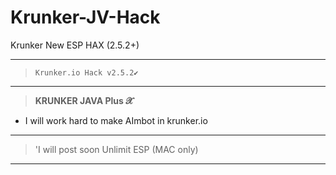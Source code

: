 # Krunker-JV-Hack
Krunker New ESP HAX (2.5.2+)
__________________________________
>`Krunker.io Hack v2.5.2✔️`
__________________________________
>**KRUNKER JAVA Plus 𝓧**
- I will work hard to make AImbot in krunker.io
__________________________________
>'I will post soon Unlimit ESP (MAC only)
__________________________________
